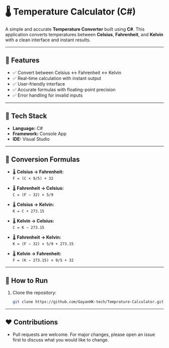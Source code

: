 # 🌡️ Temperature Calculator (C#)

A simple and accurate **Temperature Converter** built using **C#**. This application converts temperatures between **Celsius**, **Fahrenheit**, and **Kelvin** with a clean interface and instant results.

---

## 🚀 Features

- ✅ Convert between Celsius ↔ Fahrenheit ↔ Kelvin
- ✅ Real-time calculation with instant output
- ✅ User-friendly interface
- ✅ Accurate formulas with floating-point precision
- ✅ Error handling for invalid inputs

---

## 🧱 Tech Stack

- **Language:** C#
- **Framework:**  Console App 
- **IDE:** Visual Studio

---

## 📌 Conversion Formulas

- 🌡️ **Celsius → Fahrenheit:**  
  `F = (C × 9/5) + 32`

- 🌡️ **Fahrenheit → Celsius:**  
  `C = (F − 32) × 5/9`

- 🌡️ **Celsius → Kelvin:**  
  `K = C + 273.15`

- 🌡️ **Kelvin → Celsius:**  
  `C = K − 273.15`

- 🌡️ **Fahrenheit → Kelvin:**  
  `K = (F − 32) × 5/9 + 273.15`

- 🌡️ **Kelvin → Fahrenheit:**  
  `F = (K − 273.15) × 9/5 + 32`

---

## 📌 How to Run

1. Clone the repository:
   ```bash
   git clone https://github.com/GayanHK-tech/Temprature-Calculator.git
   ```
---

## ❤️ Contributions

- Pull requests are welcome. For major changes, please open an issue first to discuss what you would like to change.
   
